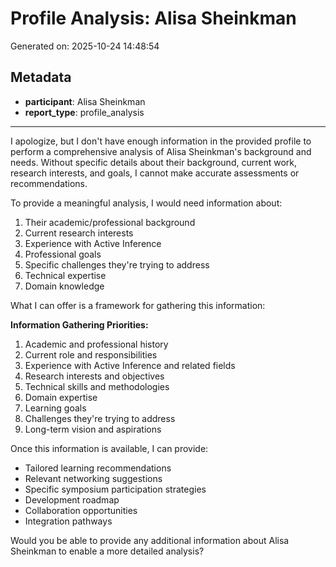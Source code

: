 # Profile Analysis: Alisa Sheinkman

Generated on: 2025-10-24 14:48:54

## Metadata

- **participant**: Alisa Sheinkman
- **report_type**: profile_analysis

---

I apologize, but I don't have enough information in the provided profile to perform a comprehensive analysis of Alisa Sheinkman's background and needs. Without specific details about their background, current work, research interests, and goals, I cannot make accurate assessments or recommendations.

To provide a meaningful analysis, I would need information about:

1. Their academic/professional background
2. Current research interests
3. Experience with Active Inference
4. Professional goals
5. Specific challenges they're trying to address
6. Technical expertise
7. Domain knowledge

What I can offer is a framework for gathering this information:

**Information Gathering Priorities:**

1. Academic and professional history
2. Current role and responsibilities
3. Experience with Active Inference and related fields
4. Research interests and objectives
5. Technical skills and methodologies
6. Domain expertise
7. Learning goals
8. Challenges they're trying to address
9. Long-term vision and aspirations

Once this information is available, I can provide:
- Tailored learning recommendations
- Relevant networking suggestions
- Specific symposium participation strategies
- Development roadmap
- Collaboration opportunities
- Integration pathways

Would you be able to provide any additional information about Alisa Sheinkman to enable a more detailed analysis?